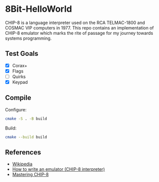 # 8Bit-HelloWorld

CHIP-8 is a language interpreter used on the RCA TELMAC-1800 and COSMAC VIP computers in 1977.
This repo contains an implementation of CHIP-8 emulator which marks the rite of passage for my journey towards systems programming.

## Test Goals

- [x] Corax+
- [x] Flags
- [ ] Quirks
- [x] Keypad

## Compile

Configure:
```sh
cmake -S . -B build
```

Build:
```sh
cmake --build build
```

## References

- [Wikipedia](https://en.wikipedia.org/wiki/CHIP-8)
- [How to write an emulator (CHIP-8 interpreter)](https://multigesture.net/articles/how-to-write-an-emulator-chip-8-interpreter/)
- [Mastering CHIP-8](https://github.com/mattmikolay/chip-8/wiki/Mastering-CHIP%E2%80%908)

